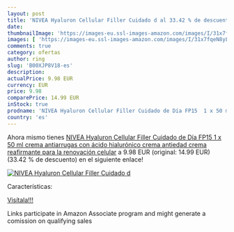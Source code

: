 ```yaml
---
layout: post
title: 'NIVEA Hyaluron Cellular Filler Cuidado d al 33.42 % de descuento'
date: 
thumbnailImage: 'https://images-eu.ssl-images-amazon.com/images/I/31x7fqeN8yL._SL200_.jpg'
images: [ 'https://images-eu.ssl-images-amazon.com/images/I/31x7fqeN8yL._SL200_.jpg' ]
comments: true
category: ofertas
author: ring
slug: 'B00XJP8V18-es'
description:
actualPrice: 9.98 EUR
currency: EUR
price: 9.98
comparePrice: 14.99 EUR
inStock: true
prodname: 'NIVEA Hyaluron Cellular Filler Cuidado de Día FP15  1 x 50 ml   crema antiarrugas con ácido hialurónico  crema antiedad  crema reafirmante para la renovación celular'
country: 'es'
---
```


Ahora mismo tienes [NIVEA Hyaluron Cellular Filler Cuidado de Día FP15  1 x 50 ml   crema antiarrugas con ácido hialurónico  crema antiedad  crema reafirmante para la renovación celular](https://www.amazon.es/dp/B00XJP8V18/?tag=tolees-21) a 9.98 EUR (original: 14.99 EUR) (33.42 %  de descuento) en el siguiente enlace!

[![NIVEA Hyaluron Cellular Filler Cuidado d](https://images-eu.ssl-images-amazon.com/images/I/31x7fqeN8yL._SL200_.jpg)](https://www.amazon.es/dp/B00XJP8V18/?tag=tolees-21)

Características:


[Visítala!!!](https://www.amazon.es/dp/B00XJP8V18/?tag=tolees-21)

Links participate in Amazon Associate program and might generate a comission on qualifying sales

